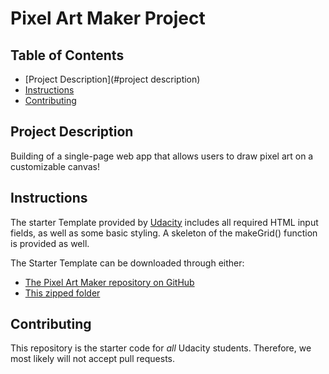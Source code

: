# Pixel Art Maker Project

## Table of Contents

* [Project Description](#project description)
* [Instructions](#instructions)
* [Contributing](#contributing)

## Project Description

Building of a single-page web app that allows users to draw pixel art on a customizable canvas!

## Instructions

The starter Template provided by [Udacity](https://www.udacity.com/) includes all required HTML input fields, as well as some basic styling. A skeleton of the makeGrid() function is provided as well.

The Starter Template can be downloaded through either:

* [The Pixel Art Maker repository on GitHub](https://github.com/udacity/project-pixel-art-maker-starter)
* [This zipped folder](https://github.com/udacity/project-pixel-art-maker-starter/archive/master.zip)


## Contributing

This repository is the starter code for _all_ Udacity students. Therefore, we most likely will not accept pull requests.
